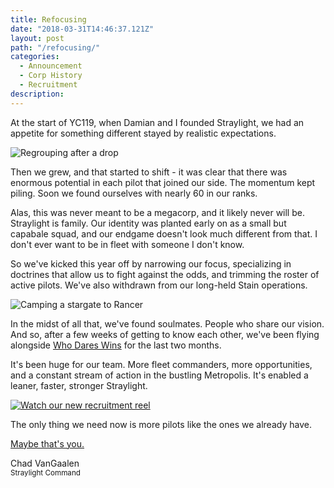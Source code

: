 ```yaml
---
title: Refocusing
date: "2018-03-31T14:46:37.121Z"
layout: post
path: "/refocusing/"
categories:
  - Announcement
  - Corp History
  - Recruitment
description: 
---
```


At the start of YC119, when Damian and I founded Straylight, we had an appetite for something different stayed by realistic expectations.

![Regrouping after a drop](../img/2017.09.27.20.58.01-1024x576.png)

Then we grew, and that started to shift - it was clear that there was enormous potential in each pilot that joined our side. The momentum kept piling. Soon we found ourselves with nearly 60 in our ranks.

Alas, this was never meant to be a megacorp, and it likely never will be. Straylight is family. Our identity was planted early on as a small but capabale squad, and our endgame doesn't look much different from that. I don't ever want to be in fleet with someone I don't know.

So we've kicked this year off by narrowing our focus, specializing in doctrines that allow us to fight against the odds, and trimming the roster of active pilots. We've also withdrawn from our long-held Stain operations.

![Camping a stargate to Rancer](../img/2018.03.08.23.22.26-1024x576.png)

In the midst of all that, we've found soulmates. People who share our vision. And so, after a few weeks of getting to know each other, we've been flying alongside [Who Dares Wins](http://davehowitzer.wixsite.com/evewhodareswins) for the last two months.

It's been huge for our team. More fleet commanders, more opportunities, and a constant stream of action in the bustling Metropolis. It's enabled a leaner, faster, stronger Straylight.

[![Watch our new recruitment reel](https://img.youtube.com/vi/b4SfPGib7VQ/maxresdefault.jpg)](https://www.youtube.com/watch?v=b4SfPGib7VQ "2018 Recruitment Trailer")

The only thing we need now is more pilots like the ones we already have.

[Maybe that's you.](/apply)

Chad VanGaalen  
<small>Straylight Command</small>
